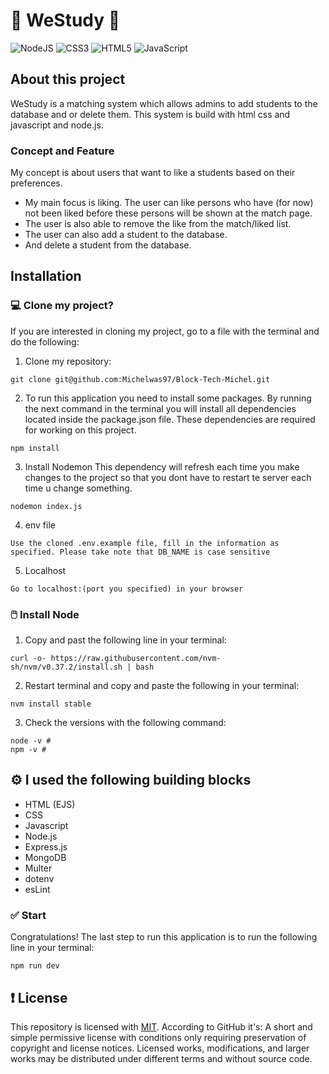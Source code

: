 # :man: WeStudy :woman:

![NodeJS](https://img.shields.io/badge/node.js-6DA55F?style=for-the-badge&logo=node.js&logoColor=white) ![CSS3](https://img.shields.io/badge/css3-%231572B6.svg?style=for-the-badge&logo=css3&logoColor=white) ![HTML5](https://img.shields.io/badge/html5-%23E34F26.svg?style=for-the-badge&logo=html5&logoColor=white) ![JavaScript](https://img.shields.io/badge/javascript-%23323330.svg?style=for-the-badge&logo=javascript&logoColor=%23F7DF1E)

## About this project
WeStudy is a matching system which allows admins to add students to the database and or delete them. This system is build with html css and javascript and node.js.

### Concept and Feature
My concept is about users that want to like a students based on their preferences. 
* My main focus is liking. The user can like persons who have (for now) not been liked before these persons will be shown at the match page.
* The user is also able to remove the like from the match/liked list.
* The user can also add a student to the database. 
* And delete a student from the database. 

## Installation

### 💻 Clone my project? 
If you are interested in cloning my project, go to a file with the terminal and do the following: 

1. Clone my repository:
```
git clone git@github.com:Michelwas97/Block-Tech-Michel.git
```
2. To run this application you need to install some packages. By running the next command in the terminal you will install all dependencies located inside the package.json file. These dependencies are required for working on this project.
```
npm install
```
3. Install Nodemon This dependency will refresh each time you make changes to the project so that you dont have to restart te server each time u change something.
```
nodemon index.js
```
4. env file
```
Use the cloned .env.example file, fill in the information as specified. Please take note that DB_NAME is case sensitive
```
5. Localhost
```
Go to localhost:(port you specified) in your browser
```

### 🖱️ Install Node
1.  Copy and past the following line in your terminal:
```
curl -o- https://raw.githubusercontent.com/nvm-sh/nvm/v0.37.2/install.sh | bash
```
2.  Restart terminal and copy and paste the following in your terminal:
```
nvm install stable
```
3.  Check the versions with the following command:
```
node -v # 
npm -v # 
```
## ⚙️ I used the following building blocks
* HTML (EJS)
* CSS
* Javascript
* Node.js
* Express.js
* MongoDB
* Multer 
* dotenv
* esLint

### ✅ Start
Congratulations! The last step to run this application is to run the following line in your terminal:
```
npm run dev
```

## ❗ License
This repository is licensed with [MIT](https://github.com/git/git-scm.com/blob/main/MIT-LICENSE.txt). According to GitHub it's: A short and simple permissive license with conditions only requiring preservation of copyright and license notices. Licensed works, modifications, and larger works may be distributed under different terms and without source code.
